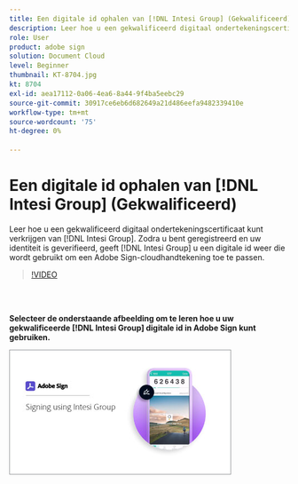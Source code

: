 ```yaml
---
title: Een digitale id ophalen van [!DNL Intesi Group] (Gekwalificeerd)
description: Leer hoe u een gekwalificeerd digitaal ondertekeningscertificaat verkrijgt van [!DNL Intesi Group]
role: User
product: adobe sign
solution: Document Cloud
level: Beginner
thumbnail: KT-8704.jpg
kt: 8704
exl-id: aea17112-0a06-4ea6-8a44-9f4ba5eebc29
source-git-commit: 30917ce6eb6d682649a21d486eefa9482339410e
workflow-type: tm+mt
source-wordcount: '75'
ht-degree: 0%

---
```


# Een digitale id ophalen van [!DNL Intesi Group] (Gekwalificeerd)

Leer hoe u een gekwalificeerd digitaal ondertekeningscertificaat kunt verkrijgen van [!DNL Intesi Group]. Zodra u bent geregistreerd en uw identiteit is geverifieerd, geeft [!DNL Intesi Group] u een digitale id weer die wordt gebruikt om een Adobe Sign-cloudhandtekening toe te passen.

>[!VIDEO](https://video.tv.adobe.com/v/337064?hidetitle=true)

<br> 

**Selecteer de onderstaande afbeelding om te leren hoe u uw gekwalificeerde  [!DNL Intesi Group] digitale id in Adobe Sign kunt gebruiken.**

[![afbeelding](assets/IntesiSign_400.png)](intesi-sign.md)
